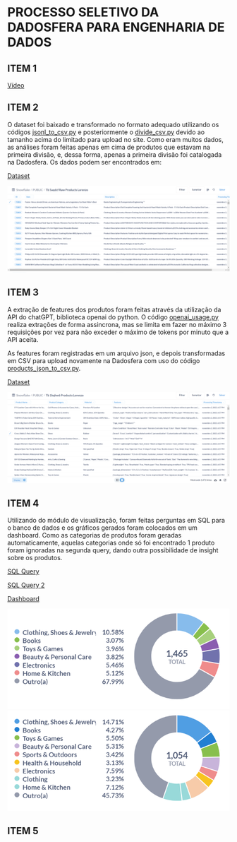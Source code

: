 # PROCESSO SELETIVO DA DADOSFERA PARA ENGENHARIA DE DADOS

## ITEM 1

[Vídeo](link)

## ITEM 2

O dataset foi baixado e transformado no formato adequado utilizando os códigos [jsonl_to_csv.py](https://github.com/lorenzosc/lorenzo_correa_DDF_DATAENG_102023/blob/main/jsonl_to_csv.py) e posteriormente o [divide_csv.py](https://github.com/lorenzosc/lorenzo_correa_DDF_DATAENG_102023/blob/main/divide_csv.py) devido ao tamanho acima do limitado para upload no site. Como eram muitos dados, as análises foram feitas apenas em cima de produtos que estavam na primeira divisão, e, dessa forma, apenas a primeira divisão foi catalogada na Dadosfera. Os dados podem ser encontrados em:

[Dataset](https://app.dadosfera.ai/pt-BR/catalog/data-assets/812f5bb6-be86-4c27-b867-5bb20b807568)

![Foto do Dataset](https://github.com/lorenzosc/lorenzo_correa_DDF_DATAENG_102023/blob/main/raw_dataset.png)

## ITEM 3

A extração de features dos produtos foram feitas através da utilização da API do chatGPT, biblioteca openai do python.
O código [openai_usage.py](https://github.com/lorenzosc/lorenzo_correa_DDF_DATAENG_102023/blob/main/openai_usage.py) realiza extrações de forma assincrona, mas se limita em fazer no máximo 3 requisições por vez 
para não exceder o máximo de tokens por minuto que a API aceita.

As features foram registradas em um arquivo json, e depois transformadas em CSV para upload novamente na Dadosfera
com uso do código [products_json_to_csv.py](https://github.com/lorenzosc/lorenzo_correa_DDF_DATAENG_102023/blob/main/products_json_to_csv.py).

[Dataset](https://app.dadosfera.ai/pt-BR/catalog/data-assets/4b486b91-1e30-43f5-b8e2-9e5fe22e51d1)

![Foto do Dataset](https://github.com/lorenzosc/lorenzo_correa_DDF_DATAENG_102023/blob/main/features_dataset.png)

## ITEM 4

Utilizando do módulo de visualização, foram feitas perguntas em SQL para o banco de dados e os gráficos gerados foram
colocados em um dashboard. Como as categorias de produtos foram geradas automaticamente, aquelas categorias onde só
foi encontrado 1 produto foram ignoradas na segunda query, dando outra possibilidade de insight sobre os produtos.

[SQL Query](https://metabase-treinamentos.dadosfera.ai/question/469-product-categories)

[SQL Query 2](https://metabase-treinamentos.dadosfera.ai/question/468-product-categories-without-uniques)

[Dashboard](https://metabase-treinamentos.dadosfera.ai/dashboard/58-categorias-de-produtos)

![Todos as categorias](https://github.com/lorenzosc/lorenzo_correa_DDF_DATAENG_102023/blob/main/Product%20categories-02_11_2023%2C%2018_35_20.png)
![Sem as categorias de apenas 1 produto](https://github.com/lorenzosc/lorenzo_correa_DDF_DATAENG_102023/blob/main/Product%20categories%20without%20uniques-02_11_2023%2C%2018_35_23.png)

## ITEM 5